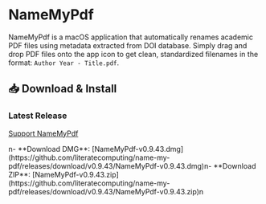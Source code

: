 # NameMyPdf

NameMyPdf is a macOS application that automatically renames academic PDF files using metadata extracted from DOI database. Simply drag and drop PDF files onto the app icon to get clean, standardized filenames in the format: `Author Year - Title.pdf`.

## 📥 Download & Install

### Latest Release

[Support NameMyPdf](https://www.namemypdf.com/donate.html)

<!-- VERSION-UPDATE-START -->n- **Download DMG**: [NameMyPdf-v0.9.43.dmg](https://github.com/literatecomputing/name-my-pdf/releases/download/v0.9.43/NameMyPdf-v0.9.43.dmg)n- **Download ZIP**: [NameMyPdf-v0.9.43.zip](https://github.com/literatecomputing/name-my-pdf/releases/download/v0.9.43/NameMyPdf-v0.9.43.zip)n<!-- VERSION-UPDATE-END -->